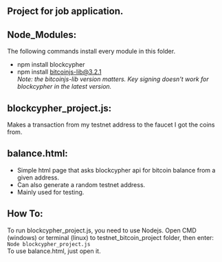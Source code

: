 ## Project for job application.
## Node_Modules:<br/>
The following commands install every module in this folder.  
* npm install blockcypher
* npm install bitcoinjs-lib@3.2.1  
*Note: the bitcoinjs-lib version matters. Key signing doesn't work for blockcypher in the latest version.*
## blockcypher_project.js:<br/> 
Makes a transaction from my testnet address to the faucet I got the coins from.
## balance.html:<br/>
* Simple html page that asks blockcypher api for bitcoin balance from a given address.
* Can also generate a random testnet address.
* Mainly used for testing.  
## How To:  
To run blockcypher_project.js, you need to use Nodejs.
Open CMD (windows) or terminal (linux) to testnet_bitcoin_project folder, then enter:  
```Node blockcypher_project.js```  
To use balance.html, just open it.
